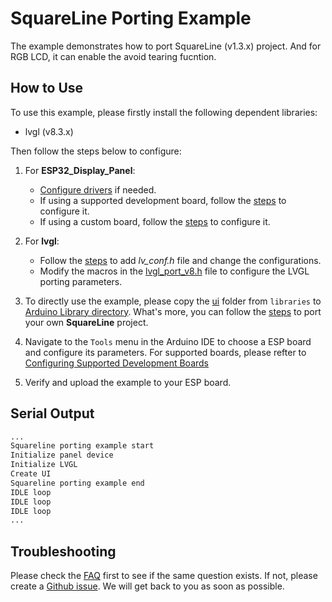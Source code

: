 # SquareLine Porting Example

The example demonstrates how to port SquareLine (v1.3.x) project. And for RGB LCD, it can enable the avoid tearing fucntion.

## How to Use

To use this example, please firstly install the following dependent libraries:

- lvgl (v8.3.x)

Then follow the steps below to configure:

1. For **ESP32_Display_Panel**:

   - [Configure drivers](../../../../README.md#configuring-drivers) if needed.
   - If using a supported development board, follow the [steps](../../../../README.md#using-supported-development-boards) to configure it.
   - If using a custom board, follow the [steps](../../../../README.md#using-custom-development-boards) to configure it.

2. For **lvgl**:

    - Follow the [steps](../../README.md#configuring-lvgl) to add *lv_conf.h* file and change the configurations.
    - Modify the macros in the [lvgl_port_v8.h](./lvgl_port_v8.h) file to configure the LVGL porting parameters.

3. To directly use the example, please copy the [ui](./libraries/ui/) folder from `libraries` to [Arduino Library directory](../../../../README.md#where-is-the-directory-for-arduino-libraries). What's more, you can follow the [steps](../../../../README.md#porting-squareline-project) to port your own **SquareLine** project.
4. Navigate to the `Tools` menu in the Arduino IDE to choose a ESP board and configure its parameters. For supported boards, please refter to [Configuring Supported Development Boards](../../README.md#configuring-supported-development-boards)
5. Verify and upload the example to your ESP board.

## Serial Output

```bash
...
Squareline porting example start
Initialize panel device
Initialize LVGL
Create UI
Squareline porting example end
IDLE loop
IDLE loop
IDLE loop
...
```

## Troubleshooting

Please check the [FAQ](../../../../README.md#faq) first to see if the same question exists. If not, please create a [Github issue](https://github.com/esp-arduino-libs/ESP32_Display_Panel/issues). We will get back to you as soon as possible.
